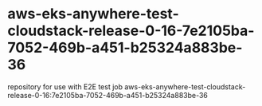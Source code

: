 # aws-eks-anywhere-test-cloudstack-release-0-16-7e2105ba-7052-469b-a451-b25324a883be-36
repository for use with E2E test job aws-eks-anywhere-test-cloudstack-release-0-16:7e2105ba-7052-469b-a451-b25324a883be-36
